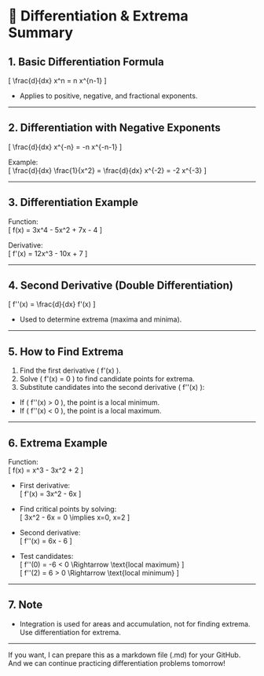 # 📓 Differentiation & Extrema Summary

## 1. Basic Differentiation Formula  
\[
\frac{d}{dx} x^n = n x^{n-1}
\]

- Applies to positive, negative, and fractional exponents.

---

## 2. Differentiation with Negative Exponents  
\[
\frac{d}{dx} x^{-n} = -n x^{-n-1}
\]

Example:  
\[
\frac{d}{dx} \frac{1}{x^2} = \frac{d}{dx} x^{-2} = -2 x^{-3}
\]

---

## 3. Differentiation Example  
Function:  
\[
f(x) = 3x^4 - 5x^2 + 7x - 4
\]

Derivative:  
\[
f'(x) = 12x^3 - 10x + 7
\]

---

## 4. Second Derivative (Double Differentiation)  
\[
f''(x) = \frac{d}{dx} f'(x)
\]

- Used to determine extrema (maxima and minima).

---

## 5. How to Find Extrema

1. Find the first derivative \( f'(x) \).  
2. Solve \( f'(x) = 0 \) to find candidate points for extrema.  
3. Substitute candidates into the second derivative \( f''(x) \):

- If \( f''(x) > 0 \), the point is a local minimum.  
- If \( f''(x) < 0 \), the point is a local maximum.

---

## 6. Extrema Example

Function:  
\[
f(x) = x^3 - 3x^2 + 2
\]

- First derivative:  
\[
f'(x) = 3x^2 - 6x
\]

- Find critical points by solving:  
\[
3x^2 - 6x = 0 \implies x=0, x=2
\]

- Second derivative:  
\[
f''(x) = 6x - 6
\]

- Test candidates:  
\[
f''(0) = -6 < 0 \Rightarrow \text{local maximum}
\]  
\[
f''(2) = 6 > 0 \Rightarrow \text{local minimum}
\]

---

## 7. Note  
- Integration is used for areas and accumulation, not for finding extrema. Use differentiation for extrema.

---

If you want, I can prepare this as a markdown file (.md) for your GitHub.  
And we can continue practicing differentiation problems tomorrow!
